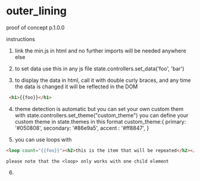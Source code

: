 # outer_lining

proof of concept p.1.0.0

instructions 
1. link the min.js in html and no further imports will be needed anywhere else

2. to set data use this in any js file 
    state.controllers.set_data('foo', 'bar')

3. to display the data in html, call it with double curly braces, and any time the data is changed it will be reflected in the DOM   
~~~HTML
 <h1>{{foo}}</h1>
~~~
       

4. theme detection is automatic but you can set your own custom them with 
  state.controllers.set_theme("custom_theme")
  you can define your custom theme in state.themes in this format
     custom_theme:{
            primary: '#050808',
            secondary: '#86e9a5',
            accent : '#ff8847',
        }


5. you can use loops with 
~~~HTML
<loop count="{{foo}}"><h2>this is the item that will be repeated</h2></loop>
~~~


    please note that the <loop> only works with one child element
6. 
